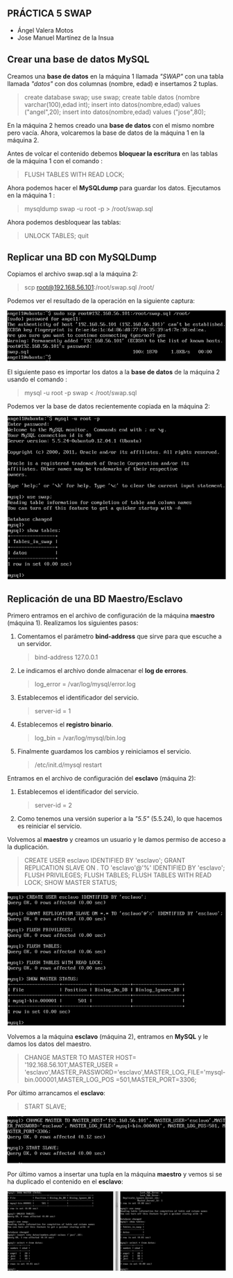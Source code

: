 
## **PRÁCTICA 5 SWAP** ##

 - Ángel Valera Motos
 - Jose Manuel Martínez de la Insua

## Crear una base de datos MySQL  ##

Creamos una **base de datos** en la máquina 1 llamada *"SWAP"* con una tabla llamada *"datos"* con dos columnas (nombre, edad) e insertamos 2 tuplas.

> create database swap;
> use swap;
> create table datos (nombre varchar(100),edad int);
> insert into datos(nombre,edad) values ("angel",20);
> insert into datos(nombre,edad) values ("jose",80);

En la máquina 2 hemos creado una **base de datos** con el mismo nombre pero vacía. Ahora, volcaremos la base de datos de la máquina 1 en la máquina 2.

Antes de volcar el contenido debemos **bloquear la escritura** en las tablas de la máquina 1 con el comando : 

> FLUSH TABLES WITH READ LOCK;

Ahora podemos hacer el **MySQLdump** para guardar los datos. Ejecutamos en la máquina 1 : 

> mysqldump swap -u root -p > /root/swap.sql

Ahora podemos desbloquear las tablas: 

> UNLOCK TABLES;
> quit

## Replicar una BD con MySQLDump ##

Copiamos el archivo swap.sql a la máquina 2:

> scp root@192.168.56.101:/root/swap.sql /root/

Podemos ver el resultado de la operación en la siguiente captura:

![enter image description here](https://raw.githubusercontent.com/insua1990/SWAP/master/PRACTICAS/pr5/imgpr5/cp1.PNG)

El siguiente paso es importar los datos a la **base de datos** de la máquina 2 usando el comando :

> mysql -u root -p swap < /root/swap.sql

Podemos ver la base de datos recientemente copiada en la máquina 2:

![enter image description here](https://raw.githubusercontent.com/insua1990/SWAP/master/PRACTICAS/pr5/imgpr5/Captura2.PNG)

## Replicación de una BD Maestro/Esclavo ##

Primero entramos en el archivo de configuración de la máquina **maestro** (máquina 1). Realizamos los siguientes pasos:

 1. Comentamos el parámetro **bind-address** que sirve para que escuche a un servidor.

	> bind-address 127.0.0.1

 2. Le indicamos el archivo donde almacenar el **log de errores**.

	> log_error = /var/log/mysql/error.log

 3. Establecemos el identificador del servicio.

	> server-id = 1

 4. Establecemos el **registro binario**.

	> log_bin = /var/log/mysql/bin.log

 5. Finalmente guardamos los cambios y reiniciamos el servicio.

	>/etc/init.d/mysql restart

Entramos en el archivo de configuración del **esclavo** (máquina 2):

 1. Establecemos el identificador del servicio.
 
	> server-id = 2

 2. Como tenemos una versión superior a la *"5.5"* (5.5.24), lo que hacemos es reiniciar el servicio.
 
Volvemos al **maestro** y creamos un usuario y le damos permiso de acceso a la duplicación.

> CREATE USER esclavo IDENTIFIED BY 'esclavo';
> GRANT REPLICATION SLAVE ON *.* TO 'esclavo'@'%' IDENTIFIED BY 'esclavo';
> FLUSH PRIVILEGES;
> FLUSH TABLES;
> FLUSH TABLES WITH READ LOCK;
> SHOW MASTER STATUS;
 
![enter image description here](https://raw.githubusercontent.com/insua1990/SWAP/master/PRACTICAS/pr5/imgpr5/Captura3.PNG)

Volvemos a la máquina **esclavo** (máquina 2), entramos en **MySQL** y le damos los datos del maestro.

> CHANGE MASTER TO MASTER HOST= '192.168.56.101',MASTER_USER = 'esclavo',MASTER_PASSWORD='esclavo',MASTER_LOG_FILE='mysql-bin.000001,MASTER_LOG_POS =501,MASTER_PORT=3306;

Por último arrancamos el **esclavo**:

> START SLAVE;

![enter image description here](https://raw.githubusercontent.com/insua1990/SWAP/master/PRACTICAS/pr5/imgpr5/Captura4.PNG)

Por último vamos a insertar una tupla en la máquina **maestro** y vemos si se ha duplicado el contenido en el **esclavo**:


![enter image description here](https://raw.githubusercontent.com/insua1990/SWAP/master/PRACTICAS/pr5/imgpr5/captura5.PNG)
